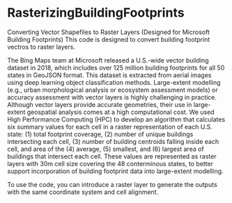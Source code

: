 # RasterizingBuildingFootprints
Converting Vector Shapefiles to Raster Layers (Designed for Microsoft Building Footprints)
This code is designed to convert building footprint vectros to raster layers. 

The Bing Maps team at Microsoft released a U.S.-wide vector building dataset in 2018, which includes over 125 million building footprints for all 50 states in GeoJSON format. This dataset is extracted from aerial images using deep learning object classification methods. Large-extent modelling (e.g., urban morphological analysis or ecosystem assessment models) or accuracy assessment with vector layers is highly challenging in practice. Although vector layers provide accurate geometries, their use in large-extent geospatial analysis comes at a high computational cost. We used High Performance Computing (HPC) to develop an algorithm that calculates six summary values for each cell in a raster representation of each U.S. state: (1) total footprint coverage, (2) number of unique buildings intersecting each cell, (3) number of building centroids falling inside each cell, and area of the (4) average, (5) smallest, and (6) largest area of buildings that intersect each cell. These values are represented as raster layers with 30m cell size covering the 48 conterminous states, to better support incorporation of building footprint data into large-extent modelling.

To use the code, you can introduce a raster layer to generate the outputs with the same coordinate system and cell alignment. 
